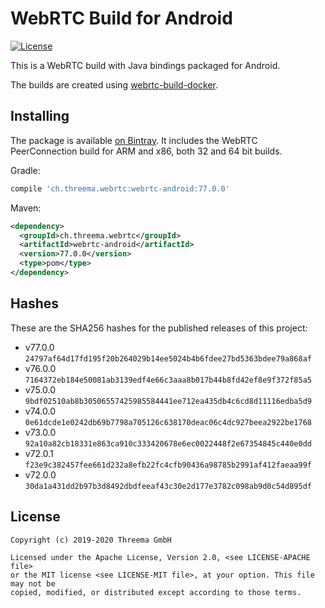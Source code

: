 # WebRTC Build for Android

[![License](https://img.shields.io/badge/license-MIT%20%2F%20Apache%202.0-blue.svg)](https://github.com/threema-ch/webrtc-android)

This is a WebRTC build with Java bindings packaged for Android.

The builds are created using [webrtc-build-docker](https://github.com/threema-ch/webrtc-build-docker).


## Installing

The package is available [on
Bintray](https://bintray.com/threema/maven/webrtc-android/). It includes the
WebRTC PeerConnection build for ARM and x86, both 32 and 64 bit builds.

Gradle:

```groovy
compile 'ch.threema.webrtc:webrtc-android:77.0.0'
```

Maven:

```xml
<dependency>
  <groupId>ch.threema.webrtc</groupId>
  <artifactId>webrtc-android</artifactId>
  <version>77.0.0</version>
  <type>pom</type>
</dependency>
```


## Hashes

These are the SHA256 hashes for the published releases of this project:

- v77.0.0 `24797af64d17fd195f20b264029b14ee5024b4b6fdee27bd5363bdee79a868af`
- v76.0.0 `7164372eb184e50081ab3139edf4e66c3aaa8b017b44b8fd42ef8e9f372f85a5`
- v75.0.0 `9bdf02510ab8b30506557425985584441ee712ea435db4c6cd8d11116edba5d9`
- v74.0.0 `0e61dcde1e0242db69b7798a705126c638170deac06c4dc927beea2922be1768`
- v73.0.0 `92a10a82cb18331e863ca910c333420678e6ec0022448f2e67354845c440e0dd`
- v72.0.1 `f23e9c382457fee661d232a8efb22fc4cfb90436a98785b2991af412faeaa99f`
- v72.0.0 `30da1a431dd2b97b3d8492dbdfeeaf43c30e2d177e3782c098ab9d0c54d895df`


## License

    Copyright (c) 2019-2020 Threema GmbH

    Licensed under the Apache License, Version 2.0, <see LICENSE-APACHE file>
    or the MIT license <see LICENSE-MIT file>, at your option. This file may not be
    copied, modified, or distributed except according to those terms.
